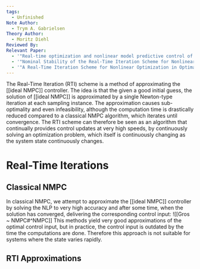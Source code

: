 ```yaml
---
tags:
  - Unfinished
Note Author:
  - Trym A. Gabrielsen
Theory Author:
  - Moritz Diehl
Reviewed By: 
Relevant Paper:
  - '"Real-time optimization and nonlinear model predictive control of processes governed by diﬀerential-algebraic equations" (2002)'
  - '"Nominal Stability of the Real-Time Iteration Scheme for Nonlinear Model Predictive Control" (2005)'
  - '"A Real-Time Iteration Scheme for Nonlinear Optimization in Optimal Feedback Control" (2005)'
---
```

The Real-Time Iteration (RTI) scheme is a method of approximating the [[ideal NMPC]] controller. The idea is that the given a good initial guess, the solution of [[ideal NMPC]] is approximated by a single Newton-type iteration at each sampling instance. The approximation causes sub-optimality and even infeasibility, although the computation time is drastically reduced compared to a classical NMPC algorithm, which iterates until convergence. 
The RTI scheme can therefore be seen as an algorithm that continually provides control updates at very high speeds, by continuously solving an optimization problem, which itself is continuously changing as the system state continuously changes.

# Real-Time Iterations

## Classical NMPC
In classical NMPC, we attempt to approximate the  [[ideal NMPC]] controller by solving the NLP to very high accuracy and after some time, when the solution has converged, delivering the corresponding control input:
![[Gros ~ NMPC#^NMPC]]
This methods yield very good approximations of the optimal control input, but in practice, the control input is outdated by the time the computations are done. Therefore this approach is not suitable for systems where the state varies rapidly.
## RTI Approximations


